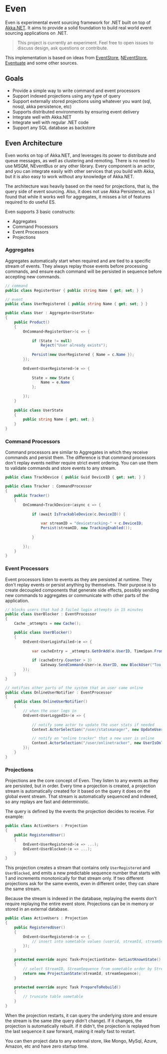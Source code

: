 # Even

Even is experimental event sourcing framework for .NET built on top of [Akka.NET](http://getakka.net). It aims to provide a solid foundation to build real world event sourcing applications on .NET.

> This project is currently an experiment. Feel free to open issues to discuss design, ask questions or contribute.

This implementation is based on ideas from [EventStore](https://geteventstore.com/), [NEventStore](https://github.com/NEventStore/NEventStore), [Eventuate](https://github.com/RBMHTechnology/eventuate) and some other sources.

## Goals

* Provide a simple way to write command and event processors
* Support indexed projections using any type of query
* Support externally stored projections using whatever you want (sql, nosql, akka persistence, etc)
* Supports distributed environments by ensuring event delivery
* Integrate well with Akka.NET
* Integrate well with regular .NET code
* Support any SQL database as backstore

## Even Architecture

Even works on top of Akka.NET, and leverages its power to distribute and queue messages, as well as clustering and remoting. There is no
need to use MSQM, NEventBus or any other library. Every component is an actor, and you can integrate easily with other services that
you build with Akka, but it is also easy to work without any knowledge of Akka.NET.

The architecture was heavily based on the need for projections, that is, the query side of event sourcing. Also, it does not use
Akka Persistence, as I found that while it works well for aggregates, it misses a lot of features required to do useful ES.

Even supports 3 basic constructs:

* Aggregates
* Command Processors
* Event Processors
* Projections

### Aggregates

Aggregates automatically start when required and are tied to a specific stream of events. They always replay those events
before processing commands, and ensure each command will be persisted in sequence before accepting new commands. 

```cs
// command
public class RegisterUser { public string Name { get; set; } }

// event
public class UserRegistered { public string Name { get; set; } }

public class User : Aggregate<UserState>
{
	public Product()
	{
		OnCommand<RegisterUser>(c => {
			
			if (State != null)
				Reject("User already exists");
			
			Persist(new UserRegistered { Name = c.Name });
		});
		
		OnEvent<UserRegistered>(e => {
			
			State = new State {
				Name = e.Name
			};
			
		});
	}
	
	public class UserState
	{
		public string Name { get; set; }
	}
}
```

### Command Processors

Command processors are similar to Aggregates in which they receive commands and persist them. The difference is that
command processors don't replay events neither require strict event ordering. You can use them to validate commands
and store events to any stream.

```cs
public class TrackDevice { public Guid DeviceID { get; set; } }

public class Tracker : CommandProcessor 
{
	public Tracker()
	{
		OnCommand<TrackDevice>(async c => {
		
			if (await IsTrackableDevice(c.DeviceID)) {
		
				var streamID = "devicetracking-" + c.DeviceID;
				Persist(streamID, new TrackingEnabled());
			
			}
		
		});
	}
}
``` 

### Event Processors

Event processors listen to events as they are persisted at runtime. They don't replay events or persist anything by
themselves. Their purpose is to create decoupled components that generate side effects, possibly sending new commands
to aggregates or communicate with other parts of the application.

```cs
// blocks users that had 3 failed login attempts in 15 minutes
public class UserBlocker : EventProcessor
{
	Cache _attempts = new Cache();

	public class UserBlocker()
	{
		OnEvent<UserLoginFailed>(e => {
		
			var cacheEntry = _attempts.GetOrAdd(e.UserID, TimeSpan.FromMinutes(15));
			
			if (cacheEntry.Counter > 3)
				Gateway.SendCommand<User>(e.UserID, new BlockUser("Too many failed login attempts."));
		});
	}
}

// notifies other parts of the system that an user came online
public class OnlineUserNotifier : EventProcessor
{
    public class OnlineUserNotifier()
	{
		// when the user logs in
		OnEvent<UserLoggedIn>(e => {
		
			// notify some actor to update the user stats if needed
			Context.ActorSelection("/user/statsmanager", new UpdateUserStats(e.UserID));

			// notify an "online tracker" that a new user is online
			Context.ActorSelection("/user/onlinetracker", new UserIsOnline(e.UserID));
		});
	}
}
```

### Projections

Projections are the core concept of Even. They listen to any events as they are persisted, but in order.
Every time a projection is created, a projection stream is automatically created for it based on the query it does
on the global event stream. That stream is automatically sequenced and indexed, so any replays are fast and deterministic.

The query is defined by the events the projection decides to receive. For example:

```cs
public class ActiveUsers : Projection
{
	public RegisteredUser()
	{
		OnEvent<UserRegistered>(e => ...);
		OnEvent<UserBlocked>(e => ...);
	}
}  
```

This projection creates a stream that contains only `UserRegistered` and `UserBlocked`, and emits a new predictable sequence number 
that starts with 1 and increments monotonically for that stream only. If two different projections ask for the same events, even
in different order, they can share the same stream.

Because the stream is indexed in the database, replaying the events don't require replaying the entire event store.
Projections can be in memory or stored in an external database.

```cs
public class ActiveUsers : Projection
{
	public RegisteredUser()
	{
		OnEvent<UserRegistered>(e => {
			// insert into sometable values (userid, streamId, streamSequence)
		});
	}

	protected override async Task<ProjectionState> GetLastKnownState()
	{
		// select StreamID, StreamSequence from sometable order by StreamSequence desc limit 1
		return new ProjectionState(streamId, streamSequence);
	}
	
	protected override async Task PrepareToRebuild()
	{
		// truncate table sometable
	}
}  
```

When the projection restarts, it can query the underlying store and ensure the stream is the same (the query didn't change).
If it changes, the projection is automatically rebuilt. if it didn't, the projection is replayed from the last
sequence it saw forward, making it really fast to restart.

You can then project data to any external store, like Mongo, MySql, Azure, Amazon, etc and have zero startup time.
